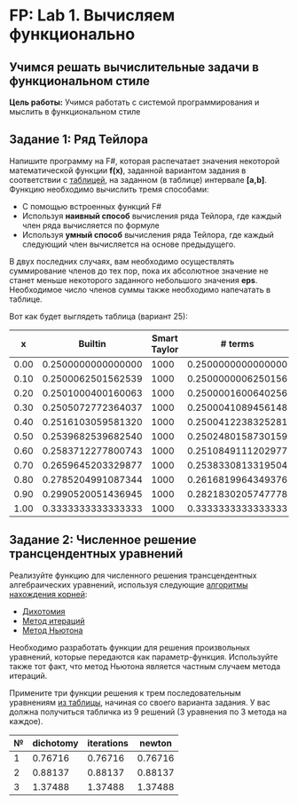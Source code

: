   # FP: Lab 1. Вычисляем функционально

## Учимся решать вычислительные задачи в функциональном стиле

**Цель работы:** Учимся работать с системой программирования и мыслить в функциональном стиле  

## Задание 1: Ряд Тейлора 

Напишите программу на F#, которая распечатает значения некоторой математической функции **f(x)**, заданной вариантом задания в соответствии с [таблицей](Lab1.pdf), на заданном (в таблице) интервале **[a,b]**. Функцию необходимо вычислить тремя способами:

 * С помощью встроенных функций F#
 * Используя **наивный способ** вычисления ряда Тейлора, где каждый член ряда вычисляется по формуле
 * Используя **умный способ** вычисления ряда Тейлора, где каждый следующий член вычисляется на основе предыдущего.

В двух последних случаях, вам необходимо осуществлять суммирование членов до тех пор, пока их абсолютное значение не станет меньше некоторого заданного небольшого значения **eps**. Необходимое число членов суммы также необходимо напечатать в таблице.

Вот как будет выглядеть таблица (вариант 25):

|  x  |   Builtin  | Smart Taylor | # terms | Dumb Taylor | # terms |
|-----|------------|--------------|---------|-------------|---------|
| 0.00|      0.2500000000000000|        1000|    0.2500000000000000|           1|    0.2500000000000000|
| 0.10|    0.2500062501562539|        1000|    0.2500000006250156|           5|    0.2500062501562539|
| 0.20|    0.2501000400160063|        1000|    0.2500001600640256|           6|    0.2501000400160064|
| 0.30|    0.2505072772364037|        1000|    0.2500041089456148|           8|    0.2505072772364038|
| 0.40|    0.2516103059581320|        1000|    0.2500412238325281|           9|    0.2516103059581321|
| 0.50|    0.2539682539682540|        1000|    0.2502480158730159|          11|    0.2539682539682540|
| 0.60|    0.2583712277800743|        1000|    0.2510849111202977|          13|    0.2583712277800744|
| 0.70|    0.2659645203329877|        1000|    0.2538330813319504|          16|    0.2659645203329876|
| 0.80|    0.2785204991087344|        1000|    0.2616819964349376|          20|    0.2785204991087344|
| 0.90|    0.2990520051436945|        1000|    0.2821830205747778|          25|    0.2990520051436945|
| 1.00|    0.3333333333333333|        1000|    0.3333333333333333|          32|    0.3333333333333333|
## Задание 2: Численное решение трансцендентных уравнений

Реализуйте функцию для численного решения трансцендентных алгебраических уравнений, используя следующие [алгоритмы нахождения корней](https://en.wikipedia.org/wiki/Root-finding_algorithms): 

 * [Дихотомия](https://en.wikipedia.org/wiki/Bisection_method)
 * [Метод итераций](http://www.simumath.com/library/book.html?code=Alg_Equations_Iterations)
 * [Метод Ньютона](https://en.wikipedia.org/wiki/Newton%27s_method)

Необходимо разработать функции для решения произвольных уравнений, которые передаются как параметр-функция. Используйте также тот факт, что метод Ньютона является частным случаем метода итераций. 

Примените три функции решения к трем последовательным уравнениям [из таблицы](Lab1.pdf), начиная со своего варианта задания. У вас должна получиться табличка из 9 решений (3 уравнения по 3 метода на каждое).

| № | dichotomy | iterations | newton | 
|---|---------|--------------|---------|
| 1 |   0.76716  |    0.76716 |    0.76716|
| 2 |   0.88137  |    0.88137 |    0.88137|
| 3 |   1.37488  |    1.37488 |    1.37488|
